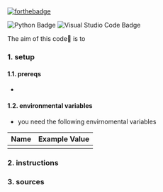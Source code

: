 # <name>
[![forthebadge](https://forthebadge.com/images/badges/just-plain-nasty.svg)](https://forthebadge.com)

![Python Badge](https://img.shields.io/badge/Python-3776AB?logo=python&logoColor=fff&style=flat)
![Visual Studio Code Badge](https://img.shields.io/badge/Visual%20Studio%20Code-007ACC?logo=visualstudiocode&logoColor=fff&style=flat)

The aim of this code🎯 is to

### 1. setup
#### 1.1. prereqs
* 

#### 1.2. environmental variables
* you need the following envirnomental variables

Name | Example Value
-----|--------------
     |

### 2. instructions


### 3. sources